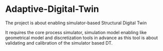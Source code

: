 # Adaptive-Digital-Twin

The project is about enabling simulator-based Structural Digital Twin 

It requires the core process simulator, simulation model enabling like geometrical model and discretization tools in advance as this tool is about validating and calibration of the simulator based DT.
